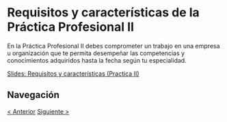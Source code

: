 # Requisitos y características de la Práctica Profesional II

En la Práctica Profesional II debes comprometer un trabajo en una empresa u organización que te permita desempeñar las competencias y conocimientos adquiridos hasta la fecha según tu especialidad.

[Slides: Requisitos y características (Practica II)](https://view.genial.ly/6325ff4a040209001102ab8f/presentation-t2-requisitos-dcc)

## Navegación

[< Anterior](./00%20-%20Ciclo%20de%20Práctica%20Profesional.md)
[Siguiente >](./02%20-%20Evaluación%20de%20la%20Práctica%20Profesional%20II%20en%20etapas.md)
